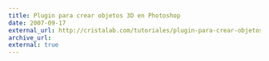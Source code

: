 ```yaml
---
title: Plugin para crear objetos 3D en Photoshop
date: 2007-09-17
external_url: http://cristalab.com/tutoriales/plugin-para-crear-objetos-3d-en-photoshop-c45769l
archive_url:
external: true
---
```

